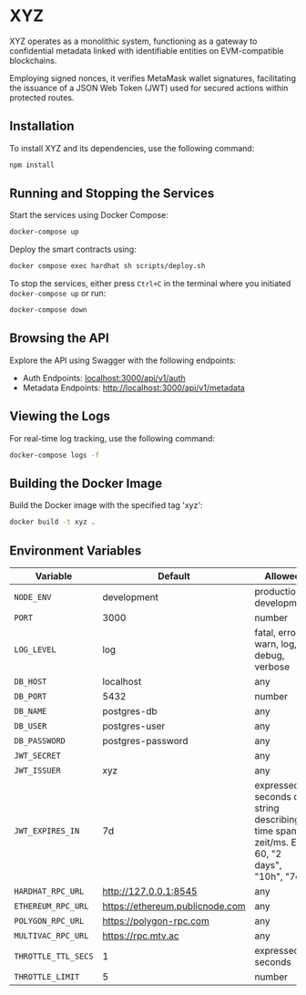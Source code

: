 # XYZ

XYZ operates as a monolithic system, functioning as a gateway to confidential metadata linked with identifiable entities on EVM-compatible blockchains.

Employing signed nonces, it verifies MetaMask wallet signatures, facilitating the issuance of a JSON Web Token (JWT) used for secured actions within protected routes.

## Installation

To install XYZ and its dependencies, use the following command:

```bash
npm install
```

## Running and Stopping the Services

Start the services using Docker Compose:

```bash
docker-compose up
```

Deploy the smart contracts using:

```bash
docker compose exec hardhat sh scripts/deploy.sh
```

To stop the services, either press `Ctrl+C` in the terminal where you initiated `docker-compose up` or run:

```bash
docker-compose down
```

## Browsing the API

Explore the API using Swagger with the following endpoints:

- Auth Endpoints: [localhost:3000/api/v1/auth](http://localhost:3000/api/v1/auth)
- Metadata Endpoints: [http://localhost:3000/api/v1/metadata](http://localhost:3000/api/v1/metadata)

## Viewing the Logs

For real-time log tracking, use the following command:

```bash
docker-compose logs -f
```

## Building the Docker Image

Build the Docker image with the specified tag 'xyz':

```bash
docker build -t xyz .
```

## Environment Variables

| Variable           | Default                  | Allowed                                      |
| ------------------ | ------------------------ | -------------------------------------------- |
| `NODE_ENV`         | development              | production, development                      |
| `PORT`             | 3000                     | number                                       |
| `LOG_LEVEL`        | log                      | fatal, error, warn, log, debug, verbose       |
| `DB_HOST`          | localhost                | any                                          |
| `DB_PORT`          | 5432                     | number                                       |
| `DB_NAME`          | postgres-db              | any                                          |
| `DB_USER`          | postgres-user            | any                                          |
| `DB_PASSWORD`      | postgres-password        | any                                          |
| `JWT_SECRET`       |                          | any                                          |
| `JWT_ISSUER`       | xyz                      | any                                          |
| `JWT_EXPIRES_IN`   | 7d                       | expressed in seconds or a string describing a time span zeit/ms. Eg: 60, "2 days", "10h", "7d" |
| `HARDHAT_RPC_URL`  | <http://127.0.0.1:8545>  | any                                          |
| `ETHEREUM_RPC_URL` | <https://ethereum.publicnode.com>                         | any                                          |
| `POLYGON_RPC_URL`  | <https://polygon-rpc.com>                         | any |
| `MULTIVAC_RPC_URL`  | <https://rpc.mtv.ac>                         | any |
| `THROTTLE_TTL_SECS`| 1                         | expressed in seconds                                        |
| `THROTTLE_LIMIT`   | 5                         | number                                            |
